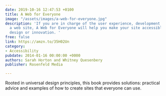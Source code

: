 ```yaml
---
date: 2019-10-16 12:47:53 +0100
title: A Web for Everyone
image: "/assets/images/a-web-for-everyone.jpg"
description: 'If you are in charge of the user experience, development, or strategy for
  a web site, A Web for Everyone will help you make your site accessible without sacrificing
  design or innovation. '
free: false
link: https://amzn.to/35H02Un
category:
- Accessibility
pubdate: 2014-01-16 00:00:00 +0000
authors: Sarah Horton and Whitney Quesenbery
publisher: Rosenfeld Media

---
```

Rooted in universal design principles, this book provides solutions: practical advice and examples of how to create sites that everyone can use.